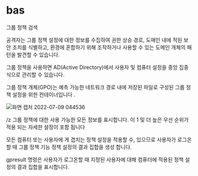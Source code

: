 # bas
그룹 정책 검색

공격자는 그룹 정책 설정에 대한 정보를 수집하여 권한 상승 경로, 도매인 내에 적된 보안 조치를 식별하고, 환경에 혼합하기 위해 조작하거나 사용할 수 있는 도메인 개체의 패턴을 발견할 수 있습니다. 

그룹 정책을 사용하면 AD(Active Directory)에서 사용자 및 컴퓨터 설정을 중앙 집중식으로 관리할 수 있습니다. 

그룹 정책 개체(GPO)는 예측 가능한 네트워크 경로 내에 저장된 파일로 구성된 그룹 정책 설정을 위한 컨테이너입니다 .

![화면 캡처 2022-07-09 044536](https://user-images.githubusercontent.com/108653023/178060620-7b61eeab-0abc-41f6-a0d1-ca910e8f8c07.png)

/z 그룹 정책에 대한 사용 가능한 모든 정보를 표시합니다. 이 1 및 더 높은 우선 순위가 적용 되는 자세한 설정이 포함 됩니다

모든 컴퓨터 또는 사용자에 게 겹치는 정책 설정을 적용할 수, 있으므로 사용자가 로그온 할 때 그룹 정책 기능 정책 설정의 결과 집합을 생성 합니다. 

gpresult 명령은 사용자가 로그온할 때 지정된 사용자에 대해 컴퓨터에 적용된 정책 설정의 결과 집합을 표시합니다.
